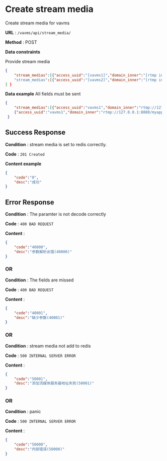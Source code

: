# Create stream media

Create stream media for vavms

**URL** : `/vavms/api/stream_media/`

**Method** : POST

**Data constraints**

Provide stream media 

```json
{ 
	"stream_medias":[{"access_uuid":"[vavms1]","domain_inner":"[rtmp inner addr]","domain_outer":"[rtmp outer addr]" },
	"stream_medias":[{"access_uuid":"[vavms2]","domain_inner":"[rtmp inner addr]","domain_outer":"[rtmp outer addr]" },
] }
```

**Data example** All fields must be sent

```json
{ 
	"stream_medias":[{"access_uuid":"vavms1","domain_inner":"rtmp://127.0.0.1:8080/myapp","domain_outer":"rtmp://222.222.218.52:8080/myapp" },
	{"access_uuid":"vavms1","domain_inner":"rtmp://127.0.0.1:8080/myapp","domain_outer":"rtmp://222.222.218.53:8080/myapp" }]
 }
```
## Success Response

**Condition** : stream media is set to redis correctly.

**Code** : `201 Created`

**Content example**

```json
{
    "code":"0",
    "desc":"成功"
}
```

## Error Response

**Condition** : The paramter is not decode correctly

**Code** : `400 BAD REQUEST`

**Content** : 

```json
{
    "code":"40000",
    "desc":"参数解析出错(40000)"
}
```

### OR

**Condition** : The fields are missed

**Code** : `400 BAD REQUEST`

**Content** : 

```json
{
    "code":"40001",
    "desc":"缺少参数(40001)"
}
```

### OR

**Condition** : stream media not add to redis

**Code** : `500 INTERNAL SERVER ERROR`

**Content** : 

```json
{
    "code":"50001",
    "desc":"添加流媒体服务器地址失败(50001)"
}
```
### OR

**Condition** : panic

**Code** : `500 INTERNAL SERVER ERROR`

**Content** : 

```json
{
    "code":"50000",
    "desc":"内部错误(50000)"
}
```

